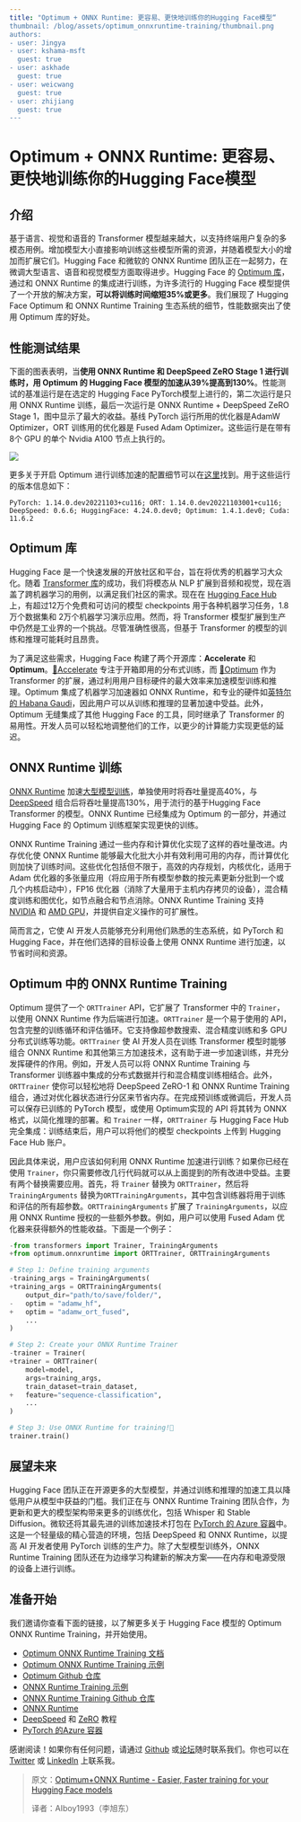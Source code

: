 ```yaml
---
title: "Optimum + ONNX Runtime: 更容易、更快地训练你的Hugging Face模型“
thumbnail: /blog/assets/optimum_onnxruntime-training/thumbnail.png
authors:
- user: Jingya
- user: kshama-msft
  guest: true
- user: askhade
  guest: true
- user: weicwang
  guest: true
- user: zhijiang
  guest: true
---
```



# Optimum + ONNX Runtime: 更容易、更快地训练你的Hugging Face模型

## 介绍

基于语言、视觉和语音的 Transformer 模型越来越大，以支持终端用户复杂的多模态用例。增加模型大小直接影响训练这些模型所需的资源，并随着模型大小的增加而扩展它们。Hugging Face 和微软的 ONNX Runtime 团队正在一起努力，在微调大型语言、语音和视觉模型方面取得进步。Hugging Face 的 [Optimum 库](https://huggingface.co/docs/optimum/index)，通过和 ONNX Runtime 的集成进行训练，为许多流行的 Hugging Face 模型提供了一个开放的解决方案，**可以将训练时间缩短35%或更多**。我们展现了 Hugging Face Optimum 和 ONNX Runtime Training 生态系统的细节，性能数据突出了使用 Optimum 库的好处。

## 性能测试结果

下面的图表表明，当**使用 ONNX Runtime 和 DeepSpeed ZeRO Stage 1 **进行训练时，用 Optimum 的 Hugging Face 模型的加速**从39%提高到130%**。性能测试的基准运行是在选定的 Hugging Face PyTorch模型上进行的，第二次运行是只用 ONNX Runtime 训练，最后一次运行是 ONNX Runtime + DeepSpeed ZeRO Stage 1，图中显示了最大的收益。基线 PyTorch 运行所用的优化器是AdamW Optimizer，ORT 训练用的优化器是 Fused Adam Optimizer。这些运行是在带有8个 GPU 的单个 Nvidia A100 节点上执行的。

![](https://huggingface.co/blog/assets/optimum_onnxruntime-training/onnxruntime-training-benchmark.png)

更多关于开启 Optimum 进行训练加速的配置细节可以在[这里](https://huggingface.co/docs/optimum/onnxruntime/usage_guides/trainer)找到。用于这些运行的版本信息如下：

```
PyTorch: 1.14.0.dev20221103+cu116; ORT: 1.14.0.dev20221103001+cu116; DeepSpeed: 0.6.6; HuggingFace: 4.24.0.dev0; Optimum: 1.4.1.dev0; Cuda: 11.6.2
```

## Optimum 库

Hugging Face 是一个快速发展的开放社区和平台，旨在将优秀的机器学习大众化。随着 [Transformer 库](https://huggingface.co/docs/transformers/index)的成功，我们将模态从 NLP 扩展到音频和视觉，现在涵盖了跨机器学习的用例，以满足我们社区的需求。现在在 [Hugging Face Hub](https://huggingface.co/models) 上，有超过12万个免费和可访问的模型 checkpoints 用于各种机器学习任务，1.8万个数据集和 2万个机器学习演示应用。然而，将 Transformer 模型扩展到生产中仍然是工业界的一个挑战。尽管准确性很高，但基于 Transformer 的模型的训练和推理可能耗时且昂贵。

为了满足这些需求，Hugging Face 构建了两个开源库：**Accelerate** 和 **Optimum**。[🤗Accelerate](https://huggingface.co/docs/accelerate/index) 专注于开箱即用的分布式训练，而 [🤗Optimum](https://huggingface.co/docs/optimum/index) 作为 Transformer 的扩展，通过利用用户目标硬件的最大效率来加速模型训练和推理。Optimum 集成了机器学习加速器如 ONNX Runtime，和专业的硬件如[英特尔的 Habana Gaudi](https://huggingface.co/blog/habana-gaudi-2-benchmark)，因此用户可以从训练和推理的显著加速中受益。此外，Optimum 无缝集成了其他 Hugging Face 的工具，同时继承了 Transformer 的易用性。开发人员可以轻松地调整他们的工作，以更少的计算能力实现更低的延迟。

## ONNX Runtime 训练

[ONNX Runtime](https://onnxruntime.ai/) 加速[大型模型训练](https://onnxruntime.ai/docs/get-started/training-pytorch.html)，单独使用时将吞吐量提高40%，与 [DeepSpeed](https://www.deepspeed.ai/tutorials/zero/) 组合后将吞吐量提高130%，用于流行的基于Hugging Face Transformer 的模型。ONNX Runtime 已经集成为 Optimum 的一部分，并通过 Hugging Face 的 Optimum 训练框架实现更快的训练。

ONNX Runtime Training 通过一些内存和计算优化实现了这样的吞吐量改进。内存优化使 ONNX Runtime 能够最大化批大小并有效利用可用的内存，而计算优化则加快了训练时间。这些优化包括但不限于，高效的内存规划，内核优化，适用于 Adam 优化器的多张量应用（将应用于所有模型参数的按元素更新分批到一个或几个内核启动中），FP16 优化器（消除了大量用于主机内存拷贝的设备），混合精度训练和图优化，如节点融合和节点消除。ONNX Runtime Training 支持 [NVIDIA](https://techcommunity.microsoft.com/t5/ai-machine-learning-blog/accelerate-pytorch-transformer-model-training-with-onnx-runtime/ba-p/2540471) 和 [AMD GPU](https://cloudblogs.microsoft.com/opensource/2021/07/13/onnx-runtime-release-1-8-1-previews-support-for-accelerated-training-on-amd-gpus-with-the-amd-rocm-open-software-platform/)，并提供自定义操作的可扩展性。

简而言之，它使 AI 开发人员能够充分利用他们熟悉的生态系统，如 PyTorch 和 Hugging Face，并在他们选择的目标设备上使用 ONNX Runtime 进行加速，以节省时间和资源。

## Optimum 中的 ONNX Runtime Training

Optimum 提供了一个 `ORTTrainer` API，它扩展了 Transformer 中的 `Trainer`，以使用 ONNX Runtime 作为后端进行加速。`ORTTrainer` 是一个易于使用的 API，包含完整的训练循环和评估循环。它支持像超参数搜索、混合精度训练和多 GPU 分布式训练等功能。`ORTTrainer` 使 AI 开发人员在训练 Transformer 模型时能够组合 ONNX Runtime 和其他第三方加速技术，这有助于进一步加速训练，并充分发挥硬件的作用。例如，开发人员可以将 ONNX Runtime Training 与 Transformer 训练器中集成的分布式数据并行和混合精度训练相结合。此外，`ORTTrainer` 使你可以轻松地将 DeepSpeed ZeRO-1 和 ONNX Runtime Training 组合，通过对优化器状态进行分区来节省内存。在完成预训练或微调后，开发人员可以保存已训练的 PyTorch 模型，或使用 Optimum实现的 API 将其转为 ONNX 格式，以简化推理的部署。和 `Trainer` 一样，`ORTTrainer` 与 Hugging Face Hub完全集成：训练结束后，用户可以将他们的模型 checkpoints 上传到 Hugging Face Hub 账户。

因此具体来说，用户应该如何利用 ONNX Runtime 加速进行训练？如果你已经在使用 `Trainer`，你只需要修改几行代码就可以从上面提到的所有改进中受益。主要有两个替换需要应用。首先，将 `Trainer` 替换为 `ORTTrainer`，然后将 `TrainingArguments` 替换为`ORTTrainingArguments`，其中包含训练器将用于训练和评估的所有超参数。`ORTTrainingArguments` 扩展了 `TrainingArguments`，以应用 ONNX Runtime 授权的一些额外参数。例如，用户可以使用 Fused Adam 优化器来获得额外的性能收益。下面是一个例子：

```python
-from transformers import Trainer, TrainingArguments
+from optimum.onnxruntime import ORTTrainer, ORTTrainingArguments

# Step 1: Define training arguments
-training_args = TrainingArguments(
+training_args = ORTTrainingArguments(
    output_dir="path/to/save/folder/",
-   optim = "adamw_hf",
+   optim = "adamw_ort_fused",
    ...
)

# Step 2: Create your ONNX Runtime Trainer
-trainer = Trainer(
+trainer = ORTTrainer(
    model=model,
    args=training_args,
    train_dataset=train_dataset,
+   feature="sequence-classification",
    ...
)

# Step 3: Use ONNX Runtime for training!🤗
trainer.train()
```

## 展望未来

Hugging Face 团队正在开源更多的大型模型，并通过训练和推理的加速工具以降低用户从模型中获益的门槛。我们正在与 ONNX Runtime Training 团队合作，为更新和更大的模型架构带来更多的训练优化，包括 Whisper 和 Stable Diffusion。微软还将其最先进的训练加速技术打包在 [PyTorch 的 Azure 容器](https://techcommunity.microsoft.com/t5/ai-machine-learning-blog/enabling-deep-learning-with-azure-container-for-pytorch-in-azure/ba-p/3650489)中。这是一个轻量级的精心营造的环境，包括 DeepSpeed 和 ONNX Runtime，以提高 AI 开发者使用 PyTorch 训练的生产力。除了大型模型训练外，ONNX Runtime Training 团队还在为边缘学习构建新的解决方案——在内存和电源受限的设备上进行训练。

## 准备开始

我们邀请你查看下面的链接，以了解更多关于 Hugging Face 模型的 Optimum ONNX Runtime Training，并开始使用。

- [Optimum ONNX Runtime Training 文档](https://huggingface.co/docs/optimum/onnxruntime/usage_guides/trainer)
- [Optimum ONNX Runtime Training 示例](https://github.com/huggingface/optimum/tree/main/examples/onnxruntime/training)
- [Optimum Github 仓库](https://github.com/huggingface/optimum/tree/main)
- [ONNX Runtime Training 示例](https://github.com/microsoft/onnxruntime-training-examples/)
- [ONNX Runtime Training Github 仓库](https://github.com/microsoft/onnxruntime/tree/main/orttraining)
- [ONNX Runtime](https://onnxruntime.ai/)
- [DeepSpeed](https://www.deepspeed.ai/) 和 [ZeRO](https://www.deepspeed.ai/tutorials/zero/) 教程
- [PyTorch 的Azure 容器](https://techcommunity.microsoft.com/t5/ai-machine-learning-blog/enabling-deep-learning-with-azure-container-for-pytorch-in-azure/ba-p/3650489)

感谢阅读！如果你有任何问题，请通过 [Github](https://github.com/huggingface/optimum/issues) 或[论坛](https://discuss.huggingface.co/c/optimum/)随时联系我们。你也可以在[Twitter](https://twitter.com/Jhuaplin) 或 [LinkedIn](https://www.linkedin.com/in/jingya-huang-96158b15b/) 上联系我。



> 原文：[Optimum+ONNX Runtime - Easier, Faster training for your Hugging Face models](https://huggingface.co/blog/optimum-onnxruntime-training)
>
> 译者：AIboy1993（李旭东）
